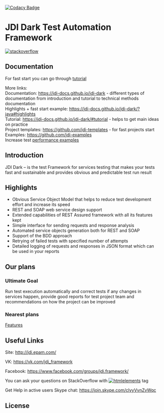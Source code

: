 [![Codacy Badge](https://api.codacy.com/project/badge/Grade/33945d791ef14f41ae05740328d7bdb9)](https://www.codacy.com/app/jdi-testing/jdi-dark?utm_source=github.com&amp;utm_medium=referral&amp;utm_content=jdi-testing/jdi-dark&amp;utm_campaign=Badge_Grade)

# JDI Dark Test Automation Framework
[![stackoverflow](https://img.shields.io/badge/stackoverflow-jdi-blue.svg?style=flat)](http://stackoverflow.com/questions/tagged/jdi)

## Documentation
For fast start you can go through [tutorial](https://jdi-docs.github.io/jdi-dark/#tutorial) </br>

More links: <br/>
Documentation: https://jdi-docs.github.io/jdi-dark - different types of documentation from introduction and tutorial to technical methods documentation <br/>
Highlights + fast start example: https://jdi-docs.github.io/jdi-dark/?java#highlights <br/>
Tutorial: https://jdi-docs.github.io/jdi-dark/#tutorial - helps to get main ideas on practice <br/>
Project templates: https://github.com/jdi-templates - for fast projects start <br/>
Examples: https://github.com/jdi-examples <br/>
Increase test [performance examples](https://github.com/jdi-testing/jdi-dark/blob/master/jdi-dark-tests/src/test/java/com/epam/jdi/httptests/examples/PerformanceTests.java) <br/>
 
## Introduction

JDI Dark – is the test Framework for services testing that makes your tests fast and sustainable and provides obvious and predictable test run result

## Highlights
 - Obvious Service Object Model that helps to reduce test development effort and increase its speed
 - REST and SOAP web service design support
 - Extended capabilities of REST Assured framework with all its features kept
 - Simple interface for sending requests and response analysis
 - Automated service objects generation both for REST and SOAP
 - Support of the BDD approach
 - Retrying of failed tests with specified number of attempts
 - Detailed logging of requests and responses in JSON format which can be used in your reports

## Our plans
### Ultimate Goal
 
Run test execution automatically and correct tests if any changes in services happen, provide good reports for test project team and recommendations on how the project can be improved

### Nearest plans
[Features](https://github.com/jdi-testing/jdi-dark/labels/feature)

## Useful Links
Site: http://jdi.epam.com/

VK: https://vk.com/jdi_framework

Facebook: https://www.facebook.com/groups/jdi.framework/

You can ask your questions on StackOverflow with [![htmlelements](https://img.shields.io/badge/stackoverflow-jdiframework-orange.svg?style=flat)](http://stackoverflow.com/questions/tagged/jdiframework) tag

Get Help in active users Skype chat: https://join.skype.com/clvyVvnZvWqc

## License

